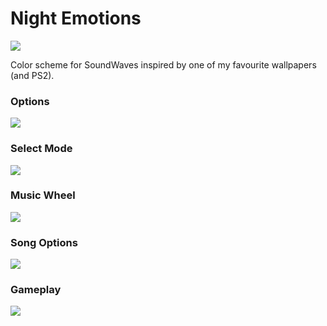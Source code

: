 # Night Emotions

![](https://cdn.discordapp.com/attachments/770725987906224178/810238475680219156/Program_Screenshot_2021.02.13_-_20.56.50.83.png)

Color scheme for SoundWaves inspired by one of my favourite wallpapers (and PS2).

### Options

![](https://cdn.discordapp.com/attachments/770725987906224178/810238729750577192/Program_Screenshot_2021.02.13_-_20.59.14.10.png)

### Select Mode

![](https://cdn.discordapp.com/attachments/770725987906224178/810239157330378832/Program_Screenshot_2021.02.13_-_21.00.42.39.png)

### Music Wheel

![](https://cdn.discordapp.com/attachments/770725987906224178/810238484417609728/Program_Screenshot_2021.02.13_-_20.57.40.04.png)

### Song Options

![](https://cdn.discordapp.com/attachments/770725987906224178/810239159784046632/Program_Screenshot_2021.02.13_-_21.00.55.34.png)

### Gameplay

![](https://cdn.discordapp.com/attachments/770725987906224178/810239720491319296/Program_Screenshot_2021.02.13_-_21.03.06.64.png)
